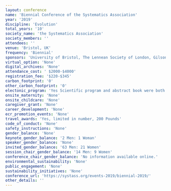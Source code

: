 ```yaml
---
layout: conference 
name: 'Biennial Conference of the Systematics Association'
year: '2019'
discipline: 'Evolution'
total_years: '10'
society_name: 'the Systematics Association'
society_members: ''
attendees: ''
venue: 'Bristol, UK'
frequency: 'Biennial'
sponsors: 'University of Bristol, The Lennean Society of London, Gilson, Paleobiology University of Bristol'
virtual_option: 'None'
digital_archives: 'None'
attendance_cost: ' $2000-$4000'
registration_fee: '$220-$345'
carbon_footprint: '0'
other_carbon_footprint: '0'
electonic_program: 'Yes Scientific program and abstract book were both online on conference website.'
onsite_maternity: 'None'
onsite_childcare: 'None'
caregiver_grant: 'None'
career_development: 'None'
ecr_promotion_events: 'None'
travel_awards: 'Yes, limited in number, 200 Pounds'
code_of_conduct: 'None'
safety_instructions: 'None'
gender_balance: 'None'
keynote_gender_balance: '2 Men: 1 Woman'
speaker_gender_balance: 'None'
invited_gender_balance: '63 Men: 21 Women'
session_chair_gender_balance: '14 Men: 9 Women'
conference_chair_gender_balance: 'No information available online.'
environmental_sustainability: 'None'
public_engagement: 'None'
sustainability_initiatives: 'None'
conference_url: 'https://systass.org/events-2019/biennial-2019/'
other_details: ''
---
```

